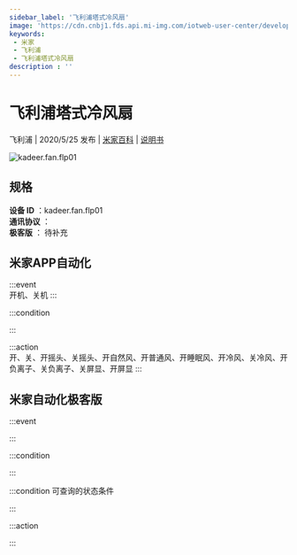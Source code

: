```yaml
---
sidebar_label: '飞利浦塔式冷风扇'
image: 'https://cdn.cnbj1.fds.api.mi-img.com/iotweb-user-center/developer_1679047725498qmCx4K55.png?GalaxyAccessKeyId=AKVGLQWBOVIRQ3XLEW&Expires=9223372036854775807&Signature=j3ZnnlcWCFzT74EsxDxn/Vt82K4='
keywords: 
 - 米家
 - 飞利浦
 - 飞利浦塔式冷风扇
description : ''
---
```

# 飞利浦塔式冷风扇

飞利浦 | 2020/5/25 发布 | [米家百科](https://home.mi.com/webapp/content/baike/product/index.html?model=kadeer.fan.flp01) | [说明书](https://home.mi.com/views/introduction.html?model=kadeer.fan.flp01&region=cn)

![kadeer.fan.flp01](https://cdn.cnbj1.fds.api.mi-img.com/iotweb-user-center/developer_1679047725498qmCx4K55.png?GalaxyAccessKeyId=AKVGLQWBOVIRQ3XLEW&Expires=9223372036854775807&Signature=j3ZnnlcWCFzT74EsxDxn/Vt82K4=)

## 规格  
> 
**设备 ID** ：kadeer.fan.flp01  
**通讯协议** ：  
**极客版**  ： 待补充 


## 米家APP自动化  

:::event  
开机、关机
:::

:::condition  

:::

:::action   
开、关、开摇头、关摇头、开自然风、开普通风、开睡眠风、开冷风、关冷风、开负离子、关负离子、关屏显、开屏显
:::

## 米家自动化极客版  

:::event  

:::

:::condition  

:::

:::condition 可查询的状态条件  

:::

:::action  

:::

        
